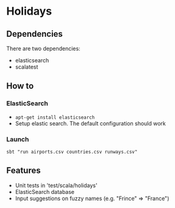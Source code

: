 # Holidays

## Dependencies

There are two dependencies:
* elasticsearch
* scalatest

## How to

### ElasticSearch

* `apt-get install elasticsearch`
* Setup elastic search. The default configuration should work

### Launch

`sbt "run airports.csv countries.csv runways.csv"`


## Features

* Unit tests in 'test/scala/holidays'
* ElasticSearch database
* Input suggestions on fuzzy names  (e.g. "Frince" => "France")
